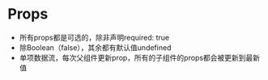 # Props
- 所有props都是可选的，除非声明required: true
- 除Boolean（false），其余都有默认值undefined
- 单项数据流，每次父组件更新prop，所有的子组件的props都会被更新到最新值